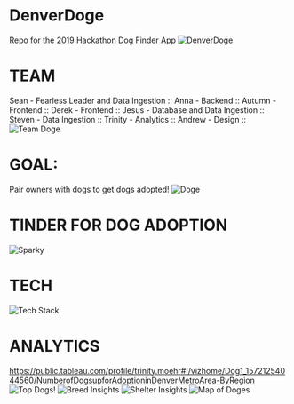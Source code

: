 # DenverDoge
Repo for the 2019 Hackathon Dog Finder App
![DenverDoge](https://i.imgur.com/wQljxLc.jpg)

# TEAM
Sean - Fearless Leader and Data Ingestion ::
Anna - Backend :: 
Autumn - Frontend ::
Derek - Frontend ::
Jesus - Database and Data Ingestion :: 
Steven - Data Ingestion ::
Trinity - Analytics ::
Andrew - Design ::
![Team Doge](https://i.imgur.com/nv3j8pr.jpg)


# GOAL: 
Pair owners with dogs to get dogs adopted!
![Doge](https://i.imgur.com/KHnMLFk.jpg)


# TINDER FOR DOG ADOPTION
![Sparky](https://i.imgur.com/ci9SHIu.jpg)

# TECH
![Tech Stack](https://i.imgur.com/tZvEAVu.png)

# ANALYTICS
https://public.tableau.com/profile/trinity.moehr#!/vizhome/Dog1_15721254044560/NumberofDogsupforAdoptioninDenverMetroArea-ByRegion
![Top Dogs!](https://public.tableau.com/profile/trinity.moehr#!/vizhome/Dog1_15721254044560/TopDogs)
![Breed Insights](https://public.tableau.com/profile/trinity.moehr#!/vizhome/Dog1_15721254044560/BreedInsights)
![Shelter Insights](https://public.tableau.com/profile/trinity.moehr#!/vizhome/Dog1_15721254044560/ShelterInsights)
![Map of Doges](https://i.imgur.com/OfiD051.png)
